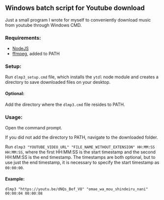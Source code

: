 ## Windows batch script for Youtube download

Just a small program I wrote for myself to conveniently download music from youtube through Windows CMD.

### Requirements:

- [NodeJS](https://nodejs.org)
- [ffmpeg](http://ffmpeg.org/download.html), added to PATH

### Setup:

Run ```dlmp3_setup.cmd``` file, which installs the ```ytdl``` node module and creates a directory to save downloaded files on your desktop.

#### Optional:

Add the directory where the ```dlmp3.cmd``` file resides to PATH.

### Usage:

Open the command prompt.

If you did not add the directory to PATH, navigate to the downloaded folder.

Run ```dlmp3 "YOUTUBE_VIDEO_URL" "FILE_NAME_WITHOUT_EXTENSION" HH:MM:SS HH:MM:SS```, where the first HH:MM:SS is the start timestamp and the second HH:MM:SS is the end timestamp.
 The timestamps are both optional, but to use just the end timestamp, it is necessary to specify the start timestamp as ```00:00:00```.

#### Example:

```dlmp3 "https://youtu.be/dNQs_Bef_V8" "omae_wa_mou_shindeiru_nani" 00:00:04 00:00:08```